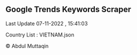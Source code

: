 

## Google Trends Keywords Scraper 
 
Last Update 07-11-2022 , 15:41:03

Country List :
VIETNAM.json



© Abdul Muttaqin 
